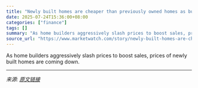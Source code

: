 ```yaml
---
title: "Newly built homes are cheaper than previously owned homes as builders ramp up price cuts"
date: 2025-07-24T15:36:00+08:00
categories: ["finance"]
tags: []
summary: "As home builders aggressively slash prices to boost sales, prices of newly built homes are coming down."
source_url: "https://www.marketwatch.com/story/newly-built-homes-are-cheaper-than-previously-owned-homes-as-builders-ramp-up-price-cuts-0afbe07e?mod=mw_rss_topstories"
---
```


As home builders aggressively slash prices to boost sales, prices of newly built homes are coming down.

---

*来源: [原文链接](https://www.marketwatch.com/story/newly-built-homes-are-cheaper-than-previously-owned-homes-as-builders-ramp-up-price-cuts-0afbe07e?mod=mw_rss_topstories)*
